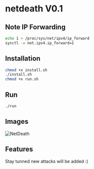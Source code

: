 # netdeath V0.1
## Note IP Forwarding
```bash
echo 1 > /proc/sys/net/ipv4/ip_forward
sysctl -w net.ipv4.ip_forward=1
```
## Installation
```bash
chmod +x install.sh
./install.sh
chmod +x run.sh
```
## Run
```bash
./run
```
## Images
![NetDeath](/NetDeath.jpg)
## Features
Stay tunned new attacks will be added :)
